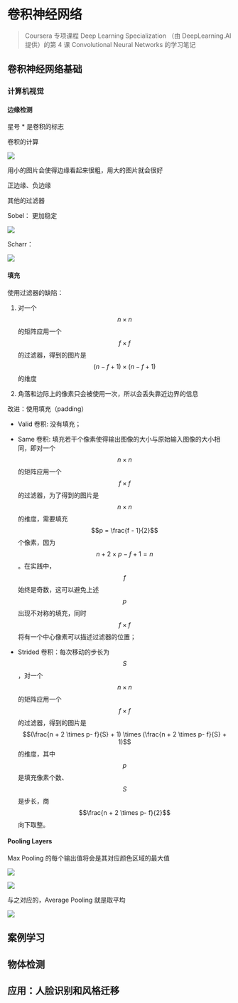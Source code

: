 # 卷积神经网络

> Coursera 专项课程 Deep Learning Specialization （由 DeepLearning.AI 提供）的第 4 课 Convolutional Neural Networks 的学习笔记

## 卷积神经网络基础

### 计算机视觉

#### 边缘检测

星号 * 是卷积的标志

卷积的计算

![](https://img.jxtxzzw.com/2020/10/19/qwzykq.png)

用小的图片会使得边缘看起来很粗，用大的图片就会很好

正边缘、负边缘

其他的过滤器

Sobel： 更加稳定

![](https://img.jxtxzzw.com/2020/10/19/qxc88c.png)

Scharr：

![](https://img.jxtxzzw.com/2020/10/19/qxesym.png)

#### 填充

使用过滤器的缺陷：

1. 对一个 $$n \times n$$ 的矩阵应用一个 $$f \times f$$ 的过滤器，得到的图片是 $$(n - f + 1) \times (n - f + 1)$$ 的维度

2. 角落和边际上的像素只会被使用一次，所以会丢失靠近边界的信息

改进：使用填充（padding）

+ Valid 卷积: 没有填充；

+ Same 卷积: 填充若干个像素使得输出图像的大小与原始输入图像的大小相同，即对一个 $$n \times n$$ 的矩阵应用一个 $$f \times f$$ 的过滤器，为了得到的图片是 $$n \times n$$ 的维度，需要填充 $$p = \frac{f - 1}{2}$$ 个像素，因为 $$n + 2 \times p - f + 1 = n$$。在实践中，$$f$$ 始终是奇数，这可以避免上述 $$p$$ 出现不对称的填充，同时 $$f \times f$$ 将有一个中心像素可以描述过滤器的位置；

+ Strided 卷积：每次移动的步长为 $$S$$，对一个 $$n \times n$$ 的矩阵应用一个 $$f \times f$$ 的过滤器，得到的图片是 $$(\frac{n + 2 \times p- f}{S} + 1) \times (\frac{n + 2 \times p- f}{S} + 1)$$ 的维度，其中 $$p$$ 是填充像素个数、$$S$$ 是步长，商 $$\frac{n + 2 \times p- f}{2}$$ 向下取整。

#### Pooling Layers

Max Pooling 的每个输出值将会是其对应颜色区域的最大值

![](https://img.jxtxzzw.com/2020/10/19/qxgvh7.png)

![](https://img.jxtxzzw.com/2020/10/19/qxj5rr.png)

与之对应的，Average Pooling 就是取平均

![](https://img.jxtxzzw.com/2020/10/19/qxl5dc.png)

## 案例学习





## 物体检测



## 应用：人脸识别和风格迁移

